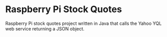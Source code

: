 # Raspberry Pi Stock Quotes
Raspberry Pi stock quotes project written in Java that calls the Yahoo YQL web service returning a JSON object.
